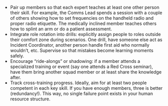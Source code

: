 - Pair up members so that each expert teaches at least one other person their skill. For example, the Comms Lead spends a session with a couple of others showing how to set frequencies on the handheld radio and proper radio etiquette. The medically inclined member teaches others how to splint an arm or do a patient assessment.  
- Integrate role rotation into drills: explicitly assign people to roles outside their comfort zone during scenarios. One drill, have someone else act as Incident Coordinator, another person handle first aid who normally wouldn’t, etc. Supervise so that mistakes become learning moments safely.  
- Encourage “ride-alongs” or shadowing: if a member attends a specialized training or event (say one attends a Red Cross seminar), have them bring another squad member or at least share the knowledge after.  
- Track cross-training progress. Ideally, aim for at least two people competent in each key skill. If you have enough members, three is better (redundancy!). This way, no single failure point exists in your human resource structure.